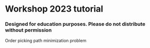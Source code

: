 # Workshop 2023 tutorial
### Designed for education purposes. Please do not distribute without permission
Order picking path minimization problem
